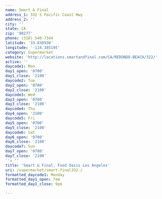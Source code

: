 ```yaml
---
name: Smart & Final
address_1: 332 S Pacific Coast Hwy
address_2: ''
city: ''
state: CA
zip: '90277'
phone: (310) 540-7344
latitude: '33.836938'
longitude: '-118.385195'
category: Supermarket
website: 'http://locations.smartandfinal.com/CA/REDONDO-BEACH/322/'
active: ''
daycode1: Mon
day1_open: '0700'
day1_close: '2100'
daycode2: Tue
day2_open: '0700'
day2_close: '2100'
daycode3: Wed
day3_open: '0700'
day3_close: '2100'
daycode4: Thu
day4_open: '2100'
daycode5: Fri
day5_open: '0700'
day5_close: '2100'
daycode6: Sat
day6_open: '0700'
day6_close: '2100'
daycode7: Sun
day7_open: '0700'
day7_close: '2100'
'': ''
title: 'Smart & Final, Food Oasis Los Angeles'
uri: /supermarket/smart-final332-/
formatted_daycode1: Monday
formatted_day1_open: 7am
formatted_day1_close: 9pm

---
```

